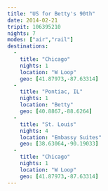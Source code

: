 ```yaml
---
title: "US for Betty's 90th"
date: 2014-02-21
tripit: 106395210
nights: 7
modes: ["air","rail"]
destinations:
  -
    title: "Chicago"
    nights: 1
    location: "W Loop"
    geo: [41.87973,-87.63314]
  -
    title: "Pontiac, IL"
    nights: 1
    location: "Betty"
    geo: [40.8867,-88.6264]
  -
    title: "St. Louis"
    nights: 4
    location: "Embassy Suites"
    geo: [38.63064,-90.19033]
  -
    title: "Chicago"
    nights: 1
    location: "W Loop"
    geo: [41.87973,-87.63314]
---
```



